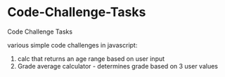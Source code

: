 # Code-Challenge-Tasks
Code Challenge Tasks


various simple code challenges in javascript: 

1) calc that returns an age range based on user input
2) Grade average calculator - determines grade based on 3 user values
